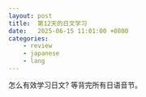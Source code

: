```yaml
---
layout: post
title:  第12天的日文学习
date:   2025-06-15 11:01:00 +0800
categories:
    - review
    - japanese
    - lang
---
```


怎么有效学习日文? 等背完所有日语音节。